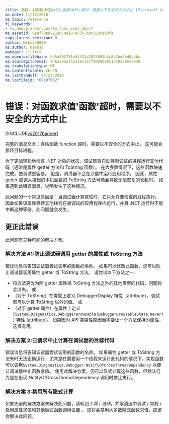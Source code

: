 ```yaml
---
title: 错误：对函数求值&#39;函数&#39;超时，需要以不安全的方式中止 |Microsoft Docs
ms.date: 11/15/2016
ms.topic: reference
f1_keywords:
- vs.debug.error.unsafe_func_eval_abort
ms.assetid: 0a9f70ed-21ad-4a10-8535-b9c5885ad8f4
caps.latest.revision: 9
author: MikeJo5000
ms.author: mikejo
manager: jillfra
ms.openlocfilehash: 5d5a992751e31f21a7875091b4c8b1be9bd0bd0a
ms.sourcegitcommit: 94b3a052fb1229c7e7f8804b09c1d403385c7630
ms.translationtype: MT
ms.contentlocale: zh-CN
ms.lasthandoff: 04/23/2019
ms.locfileid: "68197062"
---
```

# <a name="error-evaluating-the-function-39function39-timed-out-and-needed-to-be-aborted-in-an-unsafe-way"></a>错误：对函数求值&#39;函数&#39;超时，需要以不安全的方式中止
[!INCLUDE[vs2017banner](../includes/vs2017banner.md)]

完整的消息文本：评估函数 function 超时，需要以不安全的方式中止。 这可能会损坏目标进程。 

为了更加轻松地检查 .NET 对象的状态，调试器将自动强制调试的进程运行其他代码（通常是属性 getter 方法和 ToString 函数）。 在大多数情况下，这些函数快速完成，使调试更容易。 但是，调试器不会在沙盒中运行应用程序。 因此，属性 getter 或调入挂起的本机函数的 ToString 方法可能会导致无法恢复的长超时。 如果遇到此错误消息，说明发生了这种情况。
 
此问题的一个常见原因是：当调试器计算属性时，它只允许要检查的线程执行。 因此如果该属性等待其他线程在被调试的应用程序内运行，并且 .NET 运行时不能中断这种等待，此问题就会发生。
 
## <a name="to-correct-this-error"></a>更正此错误
 
此问题有三种可能的解决方案。
 
### <a name="solution-1-prevent-the-debugger-from-calling-the-getter-property-or-tostring-method"></a>解决方法 #1:防止调试器调用 getter 的属性或 ToString 方法
 
错误消息将告知调试器尝试调用的函数的名称。 如果可以修改此函数，您可以防止调试器调用属性 getter 或 ToString 方法。 请尝试以下方法之一：
 
* 将方法更改为除 getter 属性或 ToString 方法之外的其他类型的代码，问题将会消失。
    或
* （对于 ToString）在类型上定义 DebuggerDisplay 特性（attribute），调试器可以计算 ToString 以外的值。
    或
* （对于 getter 属性）在属性上定义 `[System.Diagnostics.DebuggerBrowsable(DebuggerBrowsableState.Never)]` 特性 (attribute)。 如果因为 API 兼容性原因而需要让一个方法保持为属性，这很有用。
 
### <a name="solution-2-have-the-target-code-ask-the-debugger-to-abort-the-evaluation"></a>解决方案 2:已请求中止计算在调试器的目标代码
 
错误消息将告知调试器尝试调用的函数的名称。 如果属性 getter 或 ToString 方法有时无法正确运行，尤其是在需要另一个线程来运行此代码的情况下，实现函数可以调用`System.Diagnostics.Debugger.NotifyOfCrossThreadDependency` 以便让调试器中止函数求值。 使用此解决方案，仍可以显式计算这些函数，但默认行为是在出现 NotifyOfCrossThreadDependency 调用时停止执行。
 
### <a name="solution-3-disable-all-implicit-evaluation"></a>解决方案 3:禁用所有隐式计算
 
如果先前的解决方案未解决此问题，请转到*工具* / *选项*，并取消选中调试   / 常规   / 启用属性求值和其他隐式函数调用设置  。 这将会禁用大多数隐式函数求值，应该会解决此问题。
